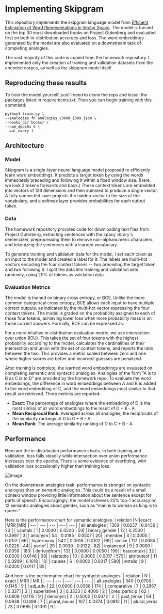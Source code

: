 # Implementing Skipgram
This repository implements the skipgram language model from [Efficient Estimation of Word Representations in Vector Space](https://arxiv.org/pdf/1301.3781.pdf). The model is trained on the top 30 most downloaded books on Project Gutenberg and evaluated first on both in-distribution accuracy and loss. The word embeddings generated by the model are also evaluated on a downstream task of completing analogies. 

The vast majority of this code is copied from the homework repository. I implemented only the creation of training and validation datasets from the encoded corpus, as well as the skipgram model itself. 

## Reproducing these results
To train the model yourself, you'll need to clone the repo and install the packages listed in requirements.txt. Then you can begin training with this command:
```
python3 train.py \
--analogies_fn analogies_v3000_1309.json \
--books_dir books/ \
--num_epochs 5 \
--val_every 1
```

## Architecture
### Model
Skipgram is a single-layer neural language model proposed to efficiently learn word embeddings. It predicts a target token by using the words immediately preceding and following it within a fixed window size. (Here, we look 2 tokens forwards and back.) These context tokens are embedded into vectors of 128 dimensions and then summed to produce a single vector. A fully connected layer projects the hidden vector to the size of the vocabulary, and a softmax layer provides probabilities for each output token. 

### Data
The homework repository provides code for downloading text files from Project Guterberg, extracting sentences with the spacy library's sentencizer, preprocessing them to remove non-alphanumeric characters, and tokenizing the sentences with a learned vocabulary. 

To generate training and validation data for the model, I set each token as an input to the model and created a label for it. The labels are multi-hot vectors encoding the four context tokens -- two preceding the target token, and two following it. I split the data into training and validation sets randomly, using 20% of tokens as validation data. 

### Evaluation Metrics
The model is trained on binary cross entropy, or BCE. Unlike the more common categorical cross entropy, BCE allows each input to have multiple correct outputs, as indicated by the multi-hot vector expressing the four context tokens. The model is graded on the probability assigned to each of those four tokens, achieving lower loss when more probability mass is on those correct answers. Formally, BCE can be expressed as: 

For a more intuitive in-distribution evaluation metric, we use intersection over union (IOU). This takes the set of four tokens with the highest probability according to the model, calculates the cardinalities of their intersection and union with the set of context tokens, and reports the ratio between the two. This provides a metric scaled between zero and one where higher scores are better and incorrect guesses are penalized.

After training is complete, the learned word embeddings are evaluated on completing semantic and syntactic analogies. Analogies of the form "A is to B as C is to D" are provided by the homework repo. To evaluate the word embeddings, the difference in word embeddings between A and B is added to the word embedding of C, and the word embeddings most similar to that result are retrieved. Three metrics are reported: 
* __Exact__: The percentage of analogies where the embedding of D is the most similar of all word embeddings to the result of C + B - A. 
* __Mean Reciprocal Rank__: Averaged across all analogies, the reciprocals of the similarity rankings of D to C + B - A. 
* __Mean Rank__: The average similarity ranking of D to C + B - A. 

## Performance
Here are the in-distribution performance charts. In both training and validation, loss falls steadily while intersection over union performance increases over the epochs. There is some evidence of overfitting, with validation loss occasionally higher than training loss. 

![image](https://user-images.githubusercontent.com/78378219/195758335-e46b9256-d273-4c64-92b5-696bafa13a59.png)

On the downstream analogies task, performance is stronger on syntactic analogies than on semantic analogies. This could be a result of a small context window providing little information about the sentence except for parts of speech. Encouragingly, the model achieves 25% top-1 accuracy on 12 semantic analogies about gender, such as "man is to woman as king is to queen." 

Here is the performance chart for semantic analogies. 
| relation         |N       |exact   |MRR     |MR|
| --- | --- |  --- |  --- | --- | 
| all analogies    | 1309 | 0.0237 | 0.0439 | 23 |
| capitals         | 1       | 0.0000  | 0.0200  | 50|
| binary_gender    | 12      | 0.2500  | 0.3997  | 3|
| antonym          | 54      | 0.0185  | 0.0507  | 20|
| member           | 4       | 0.0000  | 0.0151  | 66|
| hypernomy        | 542     | 0.0018  | 0.0102  | 98|
| similar          | 117     | 0.0085  | 0.0225  | 44|
| partof           | 29      | 0.0000  | 0.0122  | 82|
| instanceof       | 9       | 0.0000  | 0.0056  | 180|
| derivedfrom      | 133     | 0.0000  | 0.0050  | 199|
| hascontext       | 32      | 0.0000  | 0.0146  | 68|
| relatedto        | 10      | 0.0000  | 0.0017  | 579|
| attributeof      | 11      | 0.0909  | 0.1018  | 10|
| causes           | 6       | 0.0000  | 0.0017  | 580|
| entails          | 9       | 0.0000  | 0.0117  | 85|


And here is the performance chart for syntactic analogies. 
| relation | N | exact | MRR  | MR | 
| --- | --- |  --- |  --- | --- | 
| all analogies    | 340 | 0.0706 | 0.1145 | 9 |
| adj_adv         | 22      | 0.0000  | 0.0058  | 174 | 
| comparative     | 7       | 0.2857  | 0.3371  | 3 | 
| superlative     | 3       | 0.3333  | 0.4000  | 2 |
| pres_particip   | 62      | 0.0806  | 0.1115  | 9 |
| denonym         | 2       | 0.5000  | 0.5072  | 2 |
| past_tense      | 64      | 0.0938  | 0.1498  | 7 |
| plural_nouns    | 107     | 0.0374  | 0.0912  | 11 |
| plural_verbs    | 73      | 0.0685  | 0.1091  | 9 |

